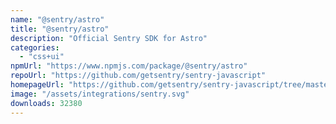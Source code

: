 ```yaml
---
name: "@sentry/astro"
title: "@sentry/astro"
description: "Official Sentry SDK for Astro"
categories:
  - "css+ui"
npmUrl: "https://www.npmjs.com/package/@sentry/astro"
repoUrl: "https://github.com/getsentry/sentry-javascript"
homepageUrl: "https://github.com/getsentry/sentry-javascript/tree/master/packages/astro"
image: "/assets/integrations/sentry.svg"
downloads: 32380
---
```

